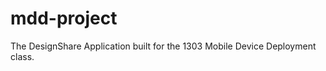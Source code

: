 mdd-project
===========

The DesignShare Application built for the 1303 Mobile Device Deployment class.